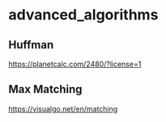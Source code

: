 # advanced_algorithms
## Huffman
https://planetcalc.com/2480/?license=1

## Max Matching
https://visualgo.net/en/matching
